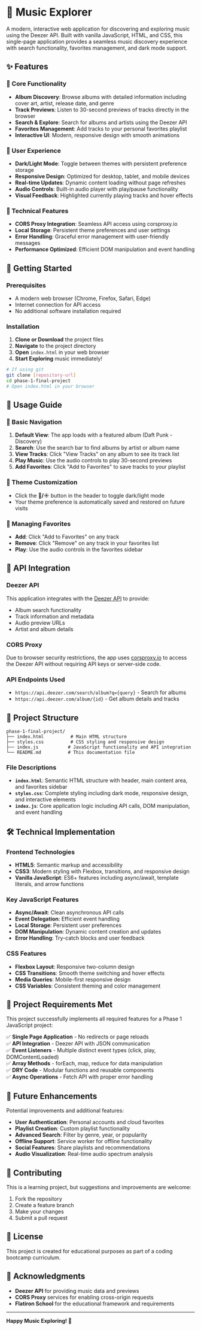 # 🎵 Music Explorer

A modern, interactive web application for discovering and exploring music using the Deezer API. Built with vanilla JavaScript, HTML, and CSS, this single-page application provides a seamless music discovery experience with search functionality, favorites management, and dark mode support.

## ✨ Features

### 🎼 Core Functionality
- **Album Discovery**: Browse albums with detailed information including cover art, artist, release date, and genre
- **Track Previews**: Listen to 30-second previews of tracks directly in the browser
- **Search & Explore**: Search for albums and artists using the Deezer API
- **Favorites Management**: Add tracks to your personal favorites playlist
- **Interactive UI**: Modern, responsive design with smooth animations

### 🎨 User Experience
- **Dark/Light Mode**: Toggle between themes with persistent preference storage
- **Responsive Design**: Optimized for desktop, tablet, and mobile devices
- **Real-time Updates**: Dynamic content loading without page refreshes
- **Audio Controls**: Built-in audio player with play/pause functionality
- **Visual Feedback**: Highlighted currently playing tracks and hover effects

### 🔧 Technical Features
- **CORS Proxy Integration**: Seamless API access using corsproxy.io
- **Local Storage**: Persistent theme preferences and user settings
- **Error Handling**: Graceful error management with user-friendly messages
- **Performance Optimized**: Efficient DOM manipulation and event handling

## 🚀 Getting Started

### Prerequisites
- A modern web browser (Chrome, Firefox, Safari, Edge)
- Internet connection for API access
- No additional software installation required

### Installation

1. **Clone or Download** the project files
2. **Navigate** to the project directory
3. **Open** `index.html` in your web browser
4. **Start Exploring** music immediately!

```bash
# If using git
git clone [repository-url]
cd phase-1-final-project
# Open index.html in your browser
```

## 📖 Usage Guide

### 🎯 Basic Navigation
1. **Default View**: The app loads with a featured album (Daft Punk - Discovery)
2. **Search**: Use the search bar to find albums by artist or album name
3. **View Tracks**: Click "View Tracks" on any album to see its track list
4. **Play Music**: Use the audio controls to play 30-second previews
5. **Add Favorites**: Click "Add to Favorites" to save tracks to your playlist

### 🎨 Theme Customization
- Click the **🌙/☀️** button in the header to toggle dark/light mode
- Your theme preference is automatically saved and restored on future visits

### 💾 Managing Favorites
- **Add**: Click "Add to Favorites" on any track
- **Remove**: Click "Remove" on any track in your favorites list
- **Play**: Use the audio controls in the favorites sidebar

## 🔌 API Integration

### Deezer API
This application integrates with the [Deezer API](https://developers.deezer.com/) to provide:
- Album search functionality
- Track information and metadata
- Audio preview URLs
- Artist and album details

### CORS Proxy
Due to browser security restrictions, the app uses [corsproxy.io](https://corsproxy.io/) to access the Deezer API without requiring API keys or server-side code.

### API Endpoints Used
- `https://api.deezer.com/search/album?q={query}` - Search for albums
- `https://api.deezer.com/album/{id}` - Get album details and tracks

## 📁 Project Structure

```
phase-1-final-project/
├── index.html          # Main HTML structure
├── styles.css          # CSS styling and responsive design
├── index.js           # JavaScript functionality and API integration
└── README.md          # This documentation file
```

### File Descriptions

- **`index.html`**: Semantic HTML structure with header, main content area, and favorites sidebar
- **`styles.css`**: Complete styling including dark mode, responsive design, and interactive elements
- **`index.js`**: Core application logic including API calls, DOM manipulation, and event handling

## 🛠️ Technical Implementation

### Frontend Technologies
- **HTML5**: Semantic markup and accessibility
- **CSS3**: Modern styling with Flexbox, transitions, and responsive design
- **Vanilla JavaScript**: ES6+ features including async/await, template literals, and arrow functions

### Key JavaScript Features
- **Async/Await**: Clean asynchronous API calls
- **Event Delegation**: Efficient event handling
- **Local Storage**: Persistent user preferences
- **DOM Manipulation**: Dynamic content creation and updates
- **Error Handling**: Try-catch blocks and user feedback

### CSS Features
- **Flexbox Layout**: Responsive two-column design
- **CSS Transitions**: Smooth theme switching and hover effects
- **Media Queries**: Mobile-first responsive design
- **CSS Variables**: Consistent theming and color management

## 🎯 Project Requirements Met

This project successfully implements all required features for a Phase 1 JavaScript project:

✅ **Single Page Application** - No redirects or page reloads  
✅ **API Integration** - Deezer API with JSON communication  
✅ **Event Listeners** - Multiple distinct event types (click, play, DOMContentLoaded)  
✅ **Array Methods** - forEach, map, reduce for data manipulation  
✅ **DRY Code** - Modular functions and reusable components  
✅ **Async Operations** - Fetch API with proper error handling  

## 🚀 Future Enhancements

Potential improvements and additional features:
- **User Authentication**: Personal accounts and cloud favorites
- **Playlist Creation**: Custom playlist functionality
- **Advanced Search**: Filter by genre, year, or popularity
- **Offline Support**: Service worker for offline functionality
- **Social Features**: Share playlists and recommendations
- **Audio Visualization**: Real-time audio spectrum analysis

## 🤝 Contributing

This is a learning project, but suggestions and improvements are welcome:
1. Fork the repository
2. Create a feature branch
3. Make your changes
4. Submit a pull request

## 📄 License

This project is created for educational purposes as part of a coding bootcamp curriculum.

## 🙏 Acknowledgments

- **Deezer API** for providing music data and previews
- **CORS Proxy** services for enabling cross-origin requests
- **Flatiron School** for the educational framework and requirements

---

**Happy Music Exploring! 🎵** 